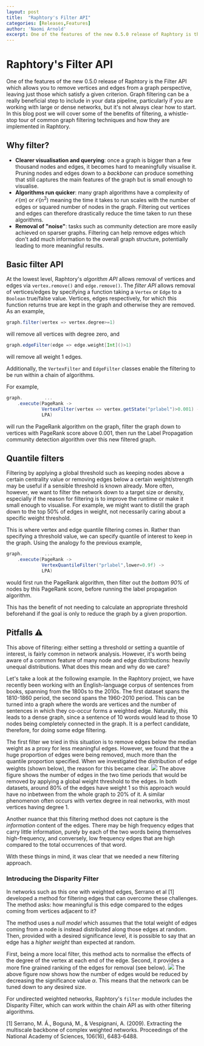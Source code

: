```yaml
---
layout: post
title:  "Raphtory's Filter API"
categories: [Releases,Features]
author: 'Naomi Arnold'
excerpt: One of the features of the new 0.5.0 release of Raphtory is the Filter API which allows you to remove vertices and edges from a graph perspective, leaving just those which satisfy a given criterion. Graph filtering can be a really beneficial step to include in your data pipeline, particularly if you are working with large or dense networks, but it's not always clear how to start. In this blog post we will cover some of the benefits of filtering, a whistle-stop tour of common graph filtering techniques and how they are implemented in Raphtory.
---
```


# Raphtory's Filter API

One of the features of the new 0.5.0 release of Raphtory is the Filter API which allows you to remove vertices and edges from a graph perspective, leaving just those which satisfy a given criterion. Graph filtering can be a really beneficial step to include in your data pipeline, particularly if you are working with large or dense networks, but it's not always clear how to start. In this blog post we will cover some of the benefits of filtering, a whistle-stop tour of common graph filtering techniques and how they are implemented in Raphtory.

## Why filter?

* **Clearer visualisation and querying**: once a graph is bigger than a few thousand nodes and edges, it becomes hard to meaningfully visualise it. Pruning nodes and edges down to a *backbone* can produce something that still captures the main features of the graph but is small enough to visualise.
* **Algorithms run quicker**: many graph algorithms have a complexity of $\mathcal{O}(m)$ or $\mathcal{O}(n^2)$ meaning the time it takes to run scales with the number of edges or squared number of nodes in the graph. Filtering out vertices and edges can therefore drastically reduce the time taken to run these algorithms.
* **Removal of "noise"**: tasks such as community detection are more easily achieved on sparser graphs. Filtering can help remove edges which don't add much information to the overall graph structure, potentially leading to more meaningful results.

## Basic filter API

At the lowest level, Raphtory's *algorithm API* allows removal of vertices and edges via `vertex.remove()` and `edge.remove()`. The *filter API* allows removal of vertices/edges by specifying a function taking a `Vertex` or `Edge` to a `Boolean` true/false value. Vertices, edges respectively, for which this function returns true are kept in the graph and otherwise they are removed. As an example,
```scala
graph.filter(vertex => vertex.degree>=1)
```
will remove all vertices with degree zero, and
```scala
graph.edgeFilter(edge => edge.weight[Int]()>1)
```
will remove all weight 1 edges. 

Additionally, the `VertexFilter` and `EdgeFilter` classes enable the filtering to be run within a chain of algorithms.

For example,

```scala
graph.        ...
    .execute(PageRank -> 
             VertexFilter(vertex => vertex.getState("prlabel")>0.001) ->
             LPA)
```
will run the PageRank algorithm on the graph, filter the graph down to vertices with PageRank score above 0.001, then run the Label Propagation community detection algorithm over this new filtered graph.

## Quantile filters
Filtering by applying a global threshold such as keeping nodes above a certain centrality value or removing edges below a certain weight/strength may be useful if a sensible threshold is known already. More often, however, we want to filter the network down to a target size or density, especially if the reason for filtering is to improve the runtime or make it small enough to visualise. For example, we might want to distill the graph down to the top 50% of edges in weight, not necessarily caring about a specific weight threshold. 

This is where vertex and edge quantile filtering comes in. Rather than specifying a threshold value, we can specify quantile of interest to keep in the graph. Using the analogy fo the previous example,

```scala
graph.        ...
    .execute(PageRank -> 
             VertexQuantileFilter("prlabel",lower=0.9f) ->
             LPA)
```

would first run the PageRank algorithm, then filter out the *bottom 90%* of nodes by this PageRank score, before running the label propagation algorithm.

This has the benefit of not needing to calculate an appropriate threshold beforehand if the goal is only to reduce the graph by a given proportion.

## Pitfalls :warning:

This above of filtering: either setting a threshold or setting a quantile of interest, is fairly common in network analysis. However, it's worth being aware of a common feature of many node and edge distributions: heavily unequal distributions. What does this mean and why do we care?

Let's take a look at the following example. In the Raphtory project, we have recently been working with an English-language corpus of sentences from books, spanning from the 1800s to the 2010s. The first dataset spans the 1810-1860 period, the second spans the 1960-2010 period. This can be turned into a graph where the words are vertices and the number of sentences in which they co-occur forms a weighted edge. Naturally, this leads to a dense graph, since a sentence of 10 words would lead to those 10 nodes being completely connected in the graph. It is a perfect candidate, therefore, for doing some edge filtering.

The first filter we tried in this situation is to remove edges below the median weight as a proxy for less meaningful edges. However, we found that the a huge proportion of edges were being removed, much more than the quantile proportion specified. When we investigated the distribution of edge weights (shown below), the reason for this became clear.
![](https://i.imgur.com/cEC5z8q.png)
The above figure shows the number of edges in the two time periods that would be removed by applying a global weight threshold to the edges. In both datasets, around 80% of the edges have weight 1 so this approach would have no inbetween from the whole graph to 20% of it. A similar phenomenon often occurs with vertex degree in real networks, with most vertices having degree 1.

Another nuance that this filtering method does not capture is the *information* content of the edges. There may be high frequency edges that carry little information, purely by each of the two words being themselves high-frequency, and conversely, low frequency edges that are high compared to the total occurrences of that word.

With these things in mind, it was clear that we needed a new filtering approach.

### Introducing the Disparity Filter

In networks such as this one with weighted edges, Serrano et al [1] developed a method for filtering edges that can overcome these challenges. The method asks: how meaningful is this edge compared to the edges coming from vertices adjacent to it? 

The method uses a *null model* which assumes that the total weight of edges coming from a node is instead distributed along those edges at random. Then, provided with a desired significance level, it is possible to say that an edge has a *higher weight* than expected at random. 

First, being a more local filter, this method acts to normalise the effects of the degree of the vertex at each end of the edge. Second, it provides a more fine grained ranking of the edges for removal (see below).
![](https://i.imgur.com/1mXEhT6.png)
The above figure now shows how the number of edges would be reduced by decreasing the significance value $\alpha$. This means that the network can be tuned down to any desired size.

For undirected weighted networks, Raphtory's `filter` module includes the Disparity Filter, which can work within the chain API as with other filtering algorithms. 

[1] Serrano, M. Á., Boguná, M., & Vespignani, A. (2009). Extracting the multiscale backbone of complex weighted networks. Proceedings of the National Academy of Sciences, 106(16), 6483-6488.